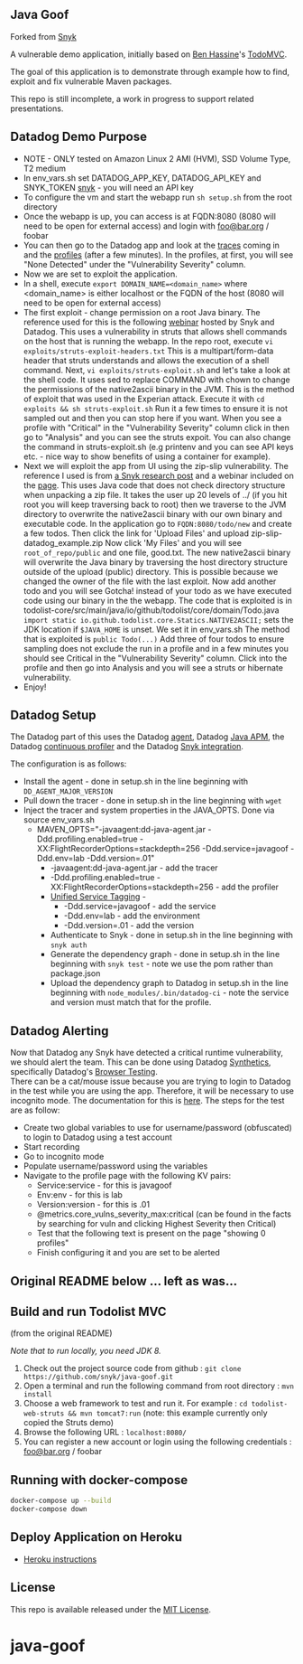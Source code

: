 ## Java Goof

Forked from [Snyk](https://github.com/snyk/java-goof)  

A vulnerable demo application, initially based on [Ben Hassine](https://github.com/benas/)'s [TodoMVC](https://github.com/benas/todolist-mvc).

The goal of this application is to demonstrate through example how to find, exploit and fix vulnerable Maven packages.

This repo is still incomplete, a work in progress to support related presentations.

Datadog Demo Purpose
--

* NOTE - ONLY tested on Amazon Linux 2 AMI (HVM), SSD Volume Type, T2 medium
* In env_vars.sh set DATADOG_APP_KEY, DATADOG_API_KEY and SNYK_TOKEN
[snyk](https://support.snyk.io/hc/en-us/articles/360003812538-Install-the-Snyk-CLI) -
you will need an API key
* To configure the vm and start the webapp run `sh setup.sh` from the root directory
* Once the webapp is up, you can access is at FQDN:8080 (8080 will need to be
open for external access) and login with foo@bar.org / foobar
* You can then go to the Datadog app and look at the
[traces](https://app.datadoghq.com/apm/traces) coming in and the
[profiles](https://app.datadoghq.com/profiling) (after a few minutes).  In the
profiles, at first, you will see "None Detected" under the "Vulnerability
Severity" column.  
* Now we are set to exploit the application.  
* In a shell, execute `export DOMAIN_NAME=<domain_name>` where
<domain_name> is either localhost or the FQDN of the host (8080 will need to be
open for external access)
* The first exploit - change permission on a root Java binary.  The reference
used for this is the following [webinar](https://www.youtube.com/watch?v=oEFAQZXYpfQ)
 hosted by Snyk and Datadog.  This uses a vulnerability in struts that allows
 shell commands on the host that is running the webapp.  In the repo root,
 execute `vi exploits/struts-exploit-headers.txt`  This is a multipart/form-data
 header that struts understands and allows the execution of a shell command.  Next,
 `vi exploits/struts-exploit.sh` and let's take a look at the shell code.  It uses
 sed to replace COMMAND with chown to change the permissions of the native2ascii
 binary in the JVM.  This is the method of exploit that was used in the Experian attack.
 Execute it with `cd exploits && sh struts-exploit.sh`  Run it a few times to
 ensure it is not sampled out and then you can stop here if you want.  When you see
 a profile with "Critical" in the "Vulnerability Severity" column click in then
 go to "Analysis" and you can see the struts expoit.  You can also change the
 command in struts-exploit.sh (e.g printenv and you can see API keys
etc. -  nice way to show benefits of using a container for example).
 * Next we will exploit the app from UI using the zip-slip vulnerability.  The
 reference I used is from
 [a Snyk research post](https://snyk.io/research/zip-slip-vulnerability) and a
 webinar included on the [page](https://www.youtube.com/watch?v=l1MT5lr4p9o).
 This uses Java code that does not check directory structure when unpacking a
 zip file.  It takes the user up 20 levels of ../ (if you hit root you will
   keep traversing back to root) then we traverse to the JVM directory to
   overwrite the native2ascii binary with our own binary and executable code.  In
   the application go to `FQDN:8080/todo/new` and create a few todos.  Then
   click the link for 'Upload Files' and upload zip-slip-datadog_example.zip
   Now click 'My Files' and you will see `root_of_repo/public` and one file,
   good.txt.  The new native2ascii binary will overwrite the Java binary by
   traversing the host directory structure outside of the upload (public)
   directory.  This is possible because we changed the owner of the file with
   the last exploit.
   Now add another todo and you will see Gotcha! instead of your todo as we have
   executed code using our binary in the the webapp.  The code that is exploited
   is in todolist-core/src/main/java/io/github/todolist/core/domain/Todo.java  
   `import static io.github.todolist.core.Statics.NATIVE2ASCII;` sets the JDK
   location if `$JAVA_HOME` is unset.  We set it in env_vars.sh  The method that is
   exploited is `public Todo(...)`  Add three of four todos to ensure sampling does
   not exclude the run in a profile and in a few minutes you should see Critical
   in the "Vulnerability Severity" column.  Click into the profile and then go
   into Analysis and you will see a struts or hibernate vulnerability.
  * Enjoy!

Datadog Setup
--

The Datadog part of this uses the Datadog
[agent](https://docs.datadoghq.com/agent/), Datadog
[Java APM](https://docs.datadoghq.com/tracing/setup_overview/setup/java/?tab=containers),
the Datadog
[continuous profiler](https://docs.datadoghq.com/tracing/profiler/enabling/) and
the Datadog [Snyk integration](https://docs.datadoghq.com/integrations/snyk/).  

The configuration is as follows:  

  * Install the agent - done in setup.sh in the line beginning with
  `DD_AGENT_MAJOR_VERSION`  
  * Pull down the tracer - done in setup.sh in the line beginning with `wget`  
  * Inject the tracer and system properties in the JAVA_OPTS. Done via
source env_vars.sh  
    * MAVEN_OPTS="-javaagent:dd-java-agent.jar -Ddd.profiling.enabled=true -XX:FlightRecorderOptions=stackdepth=256 -Ddd.service=javagoof -Ddd.env=lab -Ddd.version=.01"
      * -javaagent:dd-java-agent.jar - add the tracer
      * -Ddd.profiling.enabled=true -XX:FlightRecorderOptions=stackdepth=256 -
    add the profiler
      * [Unified Service Tagging](https://docs.datadoghq.com/getting_started/tagging/unified_service_tagging/?tab=kubernetes) -  
        * -Ddd.service=javagoof - add the service
        * -Ddd.env=lab - add the environment
        * -Ddd.version=.01 - add the version
      * Authenticate to Snyk - done in setup.sh in the line beginning with
      `snyk auth`
      * Generate the dependency graph - done in setup.sh in the line beginning
      with `snyk test` - note we use the pom rather than package.json
      * Upload the dependency graph to Datadog in setup.sh in the line beginning
      with `node_modules/.bin/datadog-ci` - note the service and version must
      match that for the profile.

Datadog Alerting
--

Now that Datadog any Snyk have detected a critical runtime vulnerability, we
should alert the team.  This can be done using Datadog
[Synthetics](https://docs.datadoghq.com/synthetics/), specifically Datadog's
[Browser Testing](https://docs.datadoghq.com/synthetics/browser_tests/?tab=requestoptions).  
There can be a cat/mouse issue because you are trying to login to Datadog in
the test while you are using the app.  Therefore, it will be necessary to
use incognito mode.  The documentation for this is
[here](https://docs.datadoghq.com/synthetics/troubleshooting/#i-dont-see-the-login-page-in-the-recorder-what-is-happening).  The steps for the test are as follow:  

* Create two global variables to use for username/password (obfuscated) to login
 to Datadog using a test account  
* Start recording  
* Go to incognito mode  
* Populate username/password using the variables  
* Navigate to the profile page with the following KV pairs:  
  * Service:service - for this is javagoof  
  * Env:env - for this is lab  
  * Version:version - for this is .01  
  * @metrics.core_vulns_severity_max:critical (can be found in the facts by
    searching for vuln and clicking Highest Severity then Critical)  
  * Test that the following text is present on the page "showing 0 profiles"  
  * Finish configuring it and you are set to be alerted  

Original README below ... left as was...
--

## Build and run Todolist MVC

(from the original README)

*Note that to run locally, you need JDK 8.*

1.  Check out the project source code from github : `git clone https://github.com/snyk/java-goof.git`
2.  Open a terminal and run the following command from root directory : `mvn install`
3.  Choose a web framework to test and run it. For example : `cd todolist-web-struts && mvn tomcat7:run` (note: this example currently only copied the Struts demo)
4.  Browse the following URL : `localhost:8080/`
5.  You can register a new account or login using the following credentials : foo@bar.org / foobar

## Running with docker-compose
```bash
docker-compose up --build
docker-compose down
```

## Deploy Application on Heroku

- [Heroku instructions](DEPLOY_HEROKU.md)

## License
This repo is available released under the [MIT License](http://opensource.org/licenses/mit-license.php/).
# java-goof
